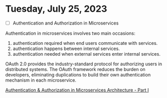 # Tuesday, July 25, 2023

- [ ] Authentication and Authorization in Microservices

Authentication in microservices involves two main occasions:

1. authentication required when end users communicate with services.
2. authentication happens between internal services.
3. authentication needed when external services enter internal services.

OAuth 2.0 provides the industry-standard protocol for authorizing users in distributed systems. The OAuth framework reduces the burden on developers, eliminating duplications to build their own authentication mechanism in each microservice.

[Authentication & Authorization in Microservices Architecture - Part I](https://dev.to/behalf/authentication-authorization-in-microservices-architecture-part-i-2cn0)

